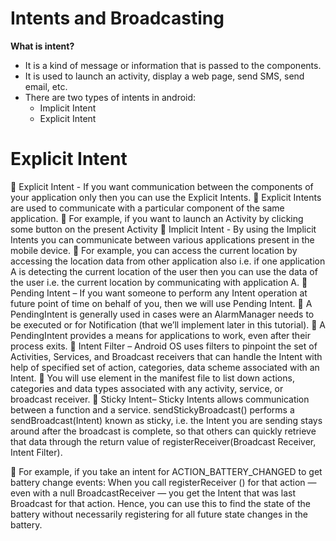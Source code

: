 # Intents and Broadcasting

__What is intent?__

- It is a kind of message or information that is passed to the components. 
- It is used to launch an activity, display a web page, send SMS, send email, etc. 
- There are two types of intents in android:
  - Implicit Intent
  - Explicit Intent
  
# Explicit Intent
	Explicit Intent - If you want communication between the components of your application only then you can use the Explicit Intents.
	Explicit Intents are used to communicate with a particular component of the same application.
	For example, if you want to launch an Activity by clicking some button on the present Activity
	Implicit Intent - By using the Implicit Intents you can communicate between various applications present in the mobile device. 
	For example, you can access the current location by accessing the location data from other application also i.e. if one application A is detecting the current location of the user then you can use the data of the user i.e. the current location by communicating with application A.
	Pending Intent – If you want someone to perform any Intent operation at future point of time on behalf of you, then we will use Pending Intent.
	A PendingIntent is generally used in cases were an AlarmManager needs to be executed or for Notification (that we’ll implement later in this tutorial). 
	A PendingIntent provides a means for applications to work, even after their process exits.
	Intent Filter – Android OS uses filters to pinpoint the set of Activities, Services, and Broadcast receivers that can handle the Intent with help of specified set of action, categories, data scheme associated with an Intent. 
	You will use <intent-filter> element in the manifest file to list down actions, categories and data types associated with any activity, service, or broadcast receiver.
	Sticky Intent– Sticky Intents allows communication between a function and a service. sendStickyBroadcast() performs a sendBroadcast(Intent) known as sticky, i.e. the Intent you are sending stays around after the broadcast is complete, so that others can quickly retrieve that data through the return value of registerReceiver(Broadcast Receiver, Intent Filter). 

	For example, if you take an intent for ACTION_BATTERY_CHANGED to get battery change events: When you call registerReceiver () for that action — even with a null BroadcastReceiver — you get the Intent that was last Broadcast for that action. Hence, you can use this to find the state of the battery without necessarily registering for all future state changes in the battery.
